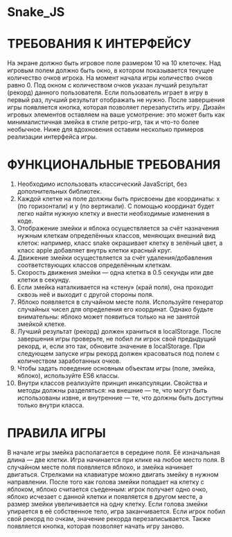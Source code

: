 # Snake_JS
# ТРЕБОВАНИЯ К ИНТЕРФЕЙСУ
На экране должно быть игровое поле размером 10 на 10 клеточек.
Над игровым полем должно быть окно, в котором показывается текущее количество очков игрока. На момент начала игры количество очков равно 0.
Под окном с количеством очков указан лучший результат (рекорд) данного пользователя. Если пользователь играет в игру в первый раз, лучший результат отображать не нужно.
После завершения игры появляется кнопка, которая позволяет перезапустить игру.
Дизайн игровых элементов оставляем на ваше усмотрение: это может быть как минималистичная змейка в стиле ретро-игр, так и что-то более необычное. Ниже для вдохновения оставим несколько примеров реализации интерфейса игры.

# ФУНКЦИОНАЛЬНЫЕ ТРЕБОВАНИЯ
1) Необходимо использовать классический JavaScript, без дополнительных библиотек.
2) Каждой клетке на поле должны быть присвоены две координаты: x (по горизонтали) и y (по вертикали). С помощью координат будет легко найти нужную клетку и внести необходимые изменения в коде.
3) Отображение змейки и яблока осуществляется за счёт назначения нужным клеткам определённых классов, меняющих внешний вид клеток: например, класс snake окрашивает клетку в зелёный цвет, а класс apple добавляет внутрь клетки красный круг.
4) Движение змейки осуществляется за счёт удаления/добавления соответствующих классов определённым клеткам.
5) Скорость движения змейки — одна клетка в 0.5 секунды или две клетки в секунду.
6) Если змейка наталкивается на «стену» (край поля), она проходит сквозь неё и выходит с другой стороны поля.
7) Яблоко появляется в случайном месте поля. Используйте генератор случайных чисел для определения его координат. Однако будьте внимательны: яблоко может появиться только на не занятой змейкой клетке.
8) Лучший результат (рекорд) должен храниться в localStorage. После завершения игры проверьте, не побил ли игрок свой предыдущий рекорд, и, если это так, обновите значение в localStorage. При следующем запуске игры рекорд должен красоваться под полем с количеством заработанных очков.
9) Чтобы задать поведение основным объектам игры (поле, змейка, яблоко), используйте ES6 классы.
10) Внутри классов реализуйте принцип инкапсуляции. Свойства и методы должны разделяться:
на внешние — те, что могут быть использованы извне,
и внутренние — те, что должны быть доступны только внутри класса.

# ПРАВИЛА ИГРЫ
В начале игры змейка располагается в середине поля. Её изначальная длина — две клетки.
Игра начинается при клике на любое место поля. В случайном месте поля появляется яблоко, и змейка начинает двигаться. Стрелками на клавиатуре можно двигать змейку в нужном направлении.
После того как голова змейки попадает на клетку с яблоком, яблоко считается съеденным: игрок получает одно очко, яблоко исчезает с данной клетки и появляется в другом месте, а размер змейки увеличивается на одну клетку.
Если голова змейки упирается в её собственное тело, игра заканчивается. Если игрок побил свой рекорд по очкам, значение рекорда перезаписывается. Также появляется кнопка, которая позволяет начать игру заново.
